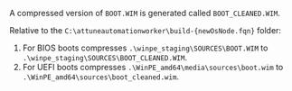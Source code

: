 A compressed version of `BOOT.WIM` is generated called `BOOT_CLEANED.WIM`.

Relative to the `C:\attuneautomationworker\build-{newOsNode.fqn}` folder:
1. For BIOS boots compresses `.\winpe_staging\SOURCES\BOOT.WIM` to `.\winpe_staging\SOURCES\BOOT_CLEANED.WIM`.
2. For UEFI boots compresses `.\WinPE_amd64\media\sources\boot.wim` to `.\WinPE_amd64\sources\boot_cleaned.wim`.